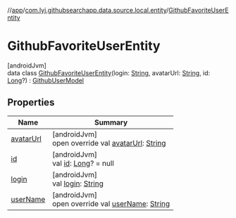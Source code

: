 //[app](../../../index.md)/[com.lyj.githubsearchapp.data.source.local.entity](../index.md)/[GithubFavoriteUserEntity](index.md)

# GithubFavoriteUserEntity

[androidJvm]\
data class [GithubFavoriteUserEntity](index.md)(login: [String](https://kotlinlang.org/api/latest/jvm/stdlib/kotlin/-string/index.html), avatarUrl: [String](https://kotlinlang.org/api/latest/jvm/stdlib/kotlin/-string/index.html), id: [Long](https://kotlinlang.org/api/latest/jvm/stdlib/kotlin/-long/index.html)?) : [GithubUserModel](../../com.lyj.githubsearchapp.domain.model/-github-user-model/index.md)

## Properties

| Name | Summary |
|---|---|
| [avatarUrl](avatar-url.md) | [androidJvm]<br>open override val [avatarUrl](avatar-url.md): [String](https://kotlinlang.org/api/latest/jvm/stdlib/kotlin/-string/index.html) |
| [id](id.md) | [androidJvm]<br>val [id](id.md): [Long](https://kotlinlang.org/api/latest/jvm/stdlib/kotlin/-long/index.html)? = null |
| [login](login.md) | [androidJvm]<br>val [login](login.md): [String](https://kotlinlang.org/api/latest/jvm/stdlib/kotlin/-string/index.html) |
| [userName](user-name.md) | [androidJvm]<br>open override val [userName](user-name.md): [String](https://kotlinlang.org/api/latest/jvm/stdlib/kotlin/-string/index.html) |

